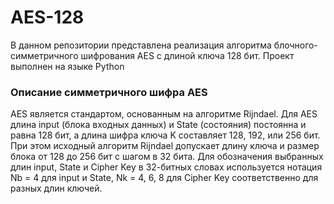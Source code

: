# AES-128
В данном репозитории представлена реализация алгоритма блочного-симметричного шифрования AES с длиной ключа 128 бит. Проект выполнен на языке Python

### Описание симметричного шифра AES
AES является стандартом, основанным на алгоритме Rijndael. Для AES длина input
(блока входных данных) и State (состояния) постоянна и равна 128 бит, а длина шифра
ключа K составляет 128, 192, или 256 бит. При этом исходный алгоритм Rijndael
допускает длину ключа и размер блока от 128 до 256 бит с шагом в 32 бита. Для
обозначения выбранных длин input, State и Cipher Key в 32-битных словах используется
нотация Nb = 4 для input и State, Nk = 4, 6, 8 для Cipher Key соответственно для разных
длин ключей.


